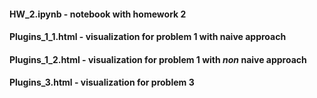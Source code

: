 #### HW_2.ipynb - notebook with homework 2
#### Plugins_1_1.html - visualization for problem 1 with naive approach
#### Plugins_1_2.html - visualization for problem 1 with *non* naive approach
#### Plugins_3.html - visualization for problem 3
